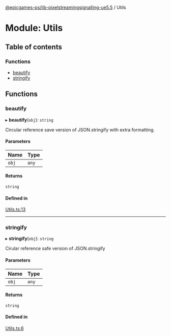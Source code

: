 [@epicgames-ps/lib-pixelstreamingsignalling-ue5.5](../README.md) / Utils

# Module: Utils

## Table of contents

### Functions

- [beautify](Utils.md#beautify)
- [stringify](Utils.md#stringify)

## Functions

### beautify

▸ **beautify**(`obj`): `string`

Circular reference save version of JSON.stringify with extra formatting.

#### Parameters

| Name | Type |
| :------ | :------ |
| `obj` | `any` |

#### Returns

`string`

#### Defined in

[Utils.ts:13](https://github.com/mcottontensor/PixelStreamingInfrastructure/blob/e96d9c6/Signalling/src/Utils.ts#L13)

___

### stringify

▸ **stringify**(`obj`): `string`

Cirular reference safe version of JSON.stringify

#### Parameters

| Name | Type |
| :------ | :------ |
| `obj` | `any` |

#### Returns

`string`

#### Defined in

[Utils.ts:6](https://github.com/mcottontensor/PixelStreamingInfrastructure/blob/e96d9c6/Signalling/src/Utils.ts#L6)
